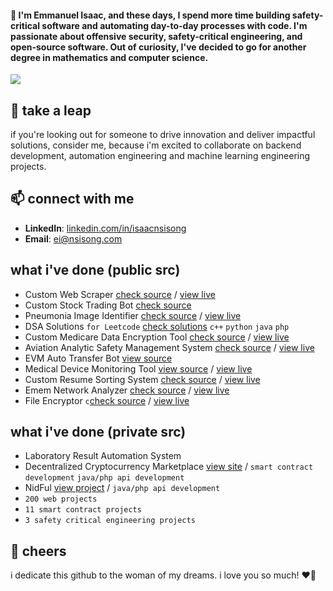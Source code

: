 #### 👋 I'm Emmanuel Isaac, and these days, I spend more time building safety-critical software and automating day-to-day processes with code. I'm passionate about offensive security, safety-critical engineering, and open-source software. Out of curiosity, I've decided to go for another degree in mathematics and computer science.

![](https://komarev.com/ghpvc/?username=1cbyc&color=blueviolet)

## 🔭 take a leap
if you're looking out for someone to drive innovation and deliver impactful solutions, consider me, because i'm excited to collaborate on backend development, automation engineering and machine learning engineering projects.

## 📫 connect with me
- **LinkedIn**: [linkedin.com/in/isaacnsisong](https://linkedin.com/in/isaacnsisong)
- **Email**: [ei@nsisong.com](mailto:ei@nsisong.com)

## what i've done (public src)
- Custom Web Scraper [check source](https://github.com/1cbyc/1cbyc-web-scraper) / [view live](https://webscraper.nsisong.com)
- Custom Stock Trading Bot [check source](https://github.com/1cbyc/1cbyc-trading-bot)
- Pneumonia Image Identifier [check source](https://github.com/1cbyc/image_classification) / [view live]()
- DSA Solutions `for Leetcode` [check solutions](https://github.com/1cbyc/leetcode) `c++` `python` `java` `php`
- Custom Medicare Data Encryption Tool [check source](https://github.com/1cbyc/healthcare_data_encryption_tool) / [view live]()
- Aviation Analytic Safety Management System [check source](https://github.com/1cbyc/aviation-safety-management-system) / [view live](asms.nsisong.com)
- EVM Auto Transfer Bot [view source](https://github.com/1cbyc/EVM-AutoTransfer-Bot)
- Medical Device Monitoring Tool [view source](https://github.com/1cbyc/medical_device_monitor) / [view live]()
- Custom Resume Sorting System [check source](https://github.com/1cbyc/resume_screener) / [view live]()
- Emem Network Analyzer [check source](https://github.com/1cbyc/emem_network_analyzer) / [view live]()
- File Encryptor `c`[check source](https://github.com/1cbyc/c-file-encryptor) / [view live]()

## what i've done (private src)
- Laboratory Result Automation System
- Decentralized Cryptocurrency Marketplace [view site](https://p2pfi.co/)  / `smart contract development` `java/php api development`
- NidFul [view project](https://nidful.com/) / `java/php api development`
- `200 web projects`
- `11 smart contract projects`
- `3 safety critical engineering projects`

[//]: # (- `i have more than 200 web projects to showcase, and a little over 11 smart contract development projects to showcase here and 3 safety critical engineering project to showcase &#40;for healthcare, ofcourse&#41;`)


## 💖 cheers
i dedicate this github to the woman of my dreams. i love you so much! ❤️🌹
